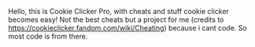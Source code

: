 Hello, this is Cookie Clicker Pro, with cheats and stuff cookie clicker becomes easy! Not the best cheats but a project for me (credits to https://cookieclicker.fandom.com/wiki/Cheating) because i cant code. So most code is from there.
